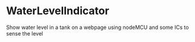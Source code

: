 # WaterLevelIndicator
Show water level in a tank on a webpage using nodeMCU and some ICs to sense the level
